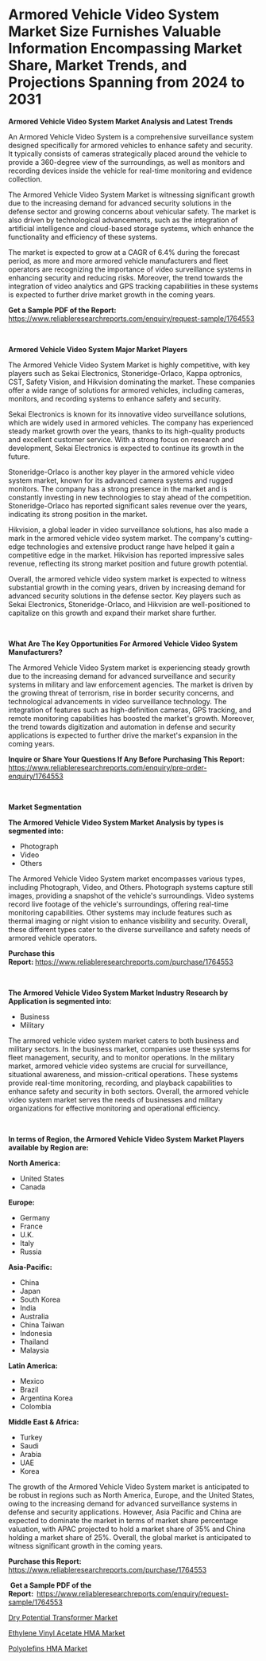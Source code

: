 <p><h1>Armored Vehicle Video System Market Size Furnishes Valuable Information Encompassing Market Share, Market Trends, and Projections Spanning from 2024 to 2031</h1></p><p><strong>Armored Vehicle Video System Market Analysis and Latest Trends</strong></p>
<p><p>An Armored Vehicle Video System is a comprehensive surveillance system designed specifically for armored vehicles to enhance safety and security. It typically consists of cameras strategically placed around the vehicle to provide a 360-degree view of the surroundings, as well as monitors and recording devices inside the vehicle for real-time monitoring and evidence collection.</p><p>The Armored Vehicle Video System Market is witnessing significant growth due to the increasing demand for advanced security solutions in the defense sector and growing concerns about vehicular safety. The market is also driven by technological advancements, such as the integration of artificial intelligence and cloud-based storage systems, which enhance the functionality and efficiency of these systems.</p><p>The market is expected to grow at a CAGR of 6.4% during the forecast period, as more and more armored vehicle manufacturers and fleet operators are recognizing the importance of video surveillance systems in enhancing security and reducing risks. Moreover, the trend towards the integration of video analytics and GPS tracking capabilities in these systems is expected to further drive market growth in the coming years.</p></p>
<p><strong>Get a Sample PDF of the Report:&nbsp;</strong> <a href="https://www.reliableresearchreports.com/enquiry/request-sample/1764553">https://www.reliableresearchreports.com/enquiry/request-sample/1764553</a></p>
<p>&nbsp;</p>
<p><strong>Armored Vehicle Video System Major Market Players</strong></p>
<p><p>The Armored Vehicle Video System Market is highly competitive, with key players such as Sekai Electronics, Stoneridge-Orlaco, Kappa optronics, CST, Safety Vision, and Hikvision dominating the market. These companies offer a wide range of solutions for armored vehicles, including cameras, monitors, and recording systems to enhance safety and security.</p><p>Sekai Electronics is known for its innovative video surveillance solutions, which are widely used in armored vehicles. The company has experienced steady market growth over the years, thanks to its high-quality products and excellent customer service. With a strong focus on research and development, Sekai Electronics is expected to continue its growth in the future.</p><p>Stoneridge-Orlaco is another key player in the armored vehicle video system market, known for its advanced camera systems and rugged monitors. The company has a strong presence in the market and is constantly investing in new technologies to stay ahead of the competition. Stoneridge-Orlaco has reported significant sales revenue over the years, indicating its strong position in the market.</p><p>Hikvision, a global leader in video surveillance solutions, has also made a mark in the armored vehicle video system market. The company's cutting-edge technologies and extensive product range have helped it gain a competitive edge in the market. Hikvision has reported impressive sales revenue, reflecting its strong market position and future growth potential.</p><p>Overall, the armored vehicle video system market is expected to witness substantial growth in the coming years, driven by increasing demand for advanced security solutions in the defense sector. Key players such as Sekai Electronics, Stoneridge-Orlaco, and Hikvision are well-positioned to capitalize on this growth and expand their market share further.</p></p>
<p>&nbsp;</p>
<p><strong>What Are The Key Opportunities For Armored Vehicle Video System Manufacturers?</strong></p>
<p><p>The Armored Vehicle Video System market is experiencing steady growth due to the increasing demand for advanced surveillance and security systems in military and law enforcement agencies. The market is driven by the growing threat of terrorism, rise in border security concerns, and technological advancements in video surveillance technology. The integration of features such as high-definition cameras, GPS tracking, and remote monitoring capabilities has boosted the market's growth. Moreover, the trend towards digitization and automation in defense and security applications is expected to further drive the market's expansion in the coming years.</p></p>
<p><strong>Inquire or Share Your Questions If Any Before Purchasing This Report:</strong> <a href="https://www.reliableresearchreports.com/enquiry/pre-order-enquiry/1764553">https://www.reliableresearchreports.com/enquiry/pre-order-enquiry/1764553</a></p>
<p>&nbsp;</p>
<p><strong>Market Segmentation</strong></p>
<p><strong>The Armored Vehicle Video System Market Analysis by types is segmented into:</strong></p>
<p><ul><li>Photograph</li><li>Video</li><li>Others</li></ul></p>
<p><p>The Armored Vehicle Video System market encompasses various types, including Photograph, Video, and Others. Photograph systems capture still images, providing a snapshot of the vehicle's surroundings. Video systems record live footage of the vehicle's surroundings, offering real-time monitoring capabilities. Other systems may include features such as thermal imaging or night vision to enhance visibility and security. Overall, these different types cater to the diverse surveillance and safety needs of armored vehicle operators.</p></p>
<p><strong>Purchase this Report:&nbsp;</strong><a href="https://www.reliableresearchreports.com/purchase/1764553">https://www.reliableresearchreports.com/purchase/1764553</a></p>
<p>&nbsp;</p>
<p><strong>The Armored Vehicle Video System Market Industry Research by Application is segmented into:</strong></p>
<p><ul><li>Business</li><li>Military</li></ul></p>
<p><p>The armored vehicle video system market caters to both business and military sectors. In the business market, companies use these systems for fleet management, security, and to monitor operations. In the military market, armored vehicle video systems are crucial for surveillance, situational awareness, and mission-critical operations. These systems provide real-time monitoring, recording, and playback capabilities to enhance safety and security in both sectors. Overall, the armored vehicle video system market serves the needs of businesses and military organizations for effective monitoring and operational efficiency.</p></p>
<p>&nbsp;</p>
<p><strong>In terms of Region, the Armored Vehicle Video System Market Players available by Region are:</strong></p>
<p>
    <p> <strong> North America: </strong>
        <ul>
            <li>United States</li>
            <li>Canada</li>
        </ul>
        </p> 
    <p> <strong> Europe: </strong>
        <ul>
            <li>Germany</li>
            <li>France</li>
            <li>U.K.</li>
            <li>Italy</li>
            <li>Russia</li>
        </ul>
        </p> 
    <p> <strong> Asia-Pacific: </strong>
        <ul>
            <li>China</li>
            <li>Japan</li>
            <li>South Korea</li>
            <li>India</li>
            <li>Australia</li>
            <li>China Taiwan</li>
            <li>Indonesia</li>
            <li>Thailand</li>
            <li>Malaysia</li>
        </ul>
        </p> 
    <p> <strong> Latin America: </strong>
        <ul>
            <li>Mexico</li>
            <li>Brazil</li>
            <li>Argentina Korea</li>
            <li>Colombia</li>
        </ul>
        </p> 
    <p> <strong> Middle East & Africa: </strong>
        <ul>
            <li>Turkey</li>
            <li>Saudi</li>
            <li>Arabia</li>
            <li>UAE</li>
            <li>Korea</li>
        </ul>
    </p>
    </p>
<p><p>The growth of the Armored Vehicle Video System market is anticipated to be robust in regions such as North America, Europe, and the United States, owing to the increasing demand for advanced surveillance systems in defense and security applications. However, Asia Pacific and China are expected to dominate the market in terms of market share percentage valuation, with APAC projected to hold a market share of 35% and China holding a market share of 25%. Overall, the global market is anticipated to witness significant growth in the coming years.</p></p>
<p><strong>Purchase this Report: </strong><a href="https://www.reliableresearchreports.com/purchase/1764553">https://www.reliableresearchreports.com/purchase/1764553</a></p>
<p>&nbsp;<strong>Get a Sample PDF of the Report:&nbsp;&nbsp;</strong><a href="https://www.reliableresearchreports.com/enquiry/request-sample/1764553">https://www.reliableresearchreports.com/enquiry/request-sample/1764553</a></p>
<p><strong></strong></p>
<p><p><a href="https://view.publitas.com/reportprime-1/dry-potential-transformer-market-analysis-examines-its-scope-on-growth-opportunities-and-forecasted-trends-spanning-from-2023-to-2030/">Dry Potential Transformer Market</a></p><p><a href="https://view.publitas.com/reportprime-1/ethylene-vinyl-acetate-hma-market-provides-detailed-segmentation-of-this-market-based-on-type-application-and-region-and-forecast-for-the-period-from-2023-2030/">Ethylene Vinyl Acetate HMA Market</a></p><p><a href="https://view.publitas.com/reportprime-1/decoding-the-polyolefins-hma-market-a-deep-dive-into-the-latest-market-trends-market-segmentation-and-competitive-analysis/">Polyolefins HMA Market</a></p></p>